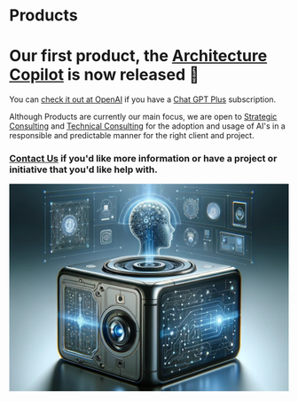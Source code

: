 # Products

# Our first product, the [Architecture Copilot](../Products/architectureCopilot.html) is now released 🎉

You can [check it out at OpenAI](https://chat.openai.com/g/g-iHXlDzolq-architecture-copilot) if you have a [Chat GPT Plus](https://openai.com/blog/chatgpt-plus) subscription.

Although Products are currently our main focus, we are open to [Strategic Consulting](../Consulting/strategic.html) and [Technical Consulting](../Consulting/technology.html) for the adoption and usage of AI's in a responsible and predictable manner for the right client and project.

### [Contact Us](../contact.html) if you'd like more information or have a project or initiative that you'd like help with.

<!-- ![CogniVirtus Products](./CogniVirtus%20-%20Products.jpg) -->

<img src="./CogniVirtus%20-%20Products.jpg" alt="CogniVirtus Products" class="img-full-width">

